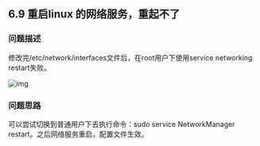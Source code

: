 ## 6.9 重启linux 的网络服务，重起不了
### 问题描述
修改完/etc/network/interfaces文件后，在root用户下使用service networking restart失败。

![img](https://gitee.com/Atlas200DK/FAQ/raw/master/part6/img/6-9-1.png)


### 问题思路
可以尝试切换到普通用户下去执行命令：sudo service NetworkManager restart。之后网络服务重启，配置文件生效。

